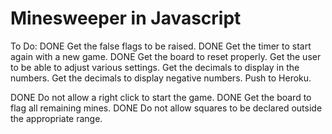 # Minesweeper in Javascript

To Do:
DONE      Get the false flags to be raised.
DONE      Get the timer to start again with a new game.
DONE      Get the board to reset properly.
          Get the user to be able to adjust various settings.
          Get the decimals to display in the numbers.
          Get the decimals to display negative numbers.
          Push to Heroku.

DONE      Do not allow a right click to start the game.
DONE      Get the board to flag all remaining mines.
DONE      Do not allow squares to be declared outside the appropriate range.
